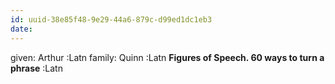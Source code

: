 ```yaml
---
id: uuid-38e85f48-9e29-44a6-879c-d99ed1dc1eb3
date: 
---
```


given: Arthur :Latn
family: Quinn :Latn
**Figures of Speech. 60 ways to turn a phrase** :Latn